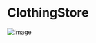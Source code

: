 # ClothingStore

![image](https://user-images.githubusercontent.com/119927472/215551127-b323d5e8-a956-49f2-b569-40d20b1181a9.png)

